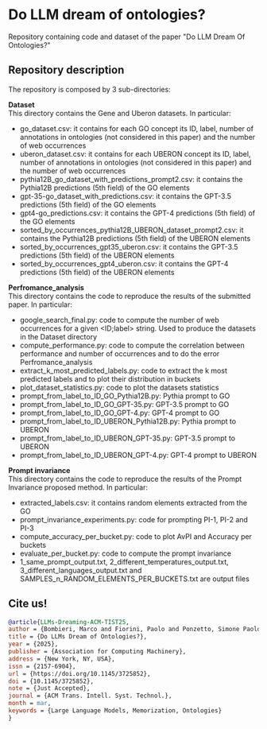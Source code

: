 # Do LLM dream of ontologies?

Repository containing code and dataset of the paper "Do LLM Dream Of Ontologies?" <br>

## Repository description
The repository is composed by 3 sub-directories:

__Dataset__ <br>
This directory contains the Gene and Uberon datasets. In particular:
  - go_dataset.csv: it contains for each GO concept its ID, label, number of annotations in ontologies (not considered in this paper) and the number of web occurrences
  - uberon_dataset.csv: it contains for each UBERON concept its ID, label, number of annotations in ontologies (not considered in this paper) and the number of web occurrences  
  - pythia12B_go_dataset_with_predictions_prompt2.csv: it contains the Pythia12B predictions (5th field) of the GO elements
  - gpt-35-go_dataset_with_predictions.csv: it contains the GPT-3.5 predictions (5th field) of the GO elements 
  - gpt4-go_predictions.csv: it contains the GPT-4 predictions (5th field) of the GO elements
  - sorted_by_occurrences_pythia12B_UBERON_dataset_prompt2.csv: it contains the Pythia12B predictions (5th field) of the UBERON elements
  - sorted_by_occurrences_gpt35_uberon.csv: it contains the GPT-3.5 predictions (5th field) of the UBERON elements
  - sorted_by_occurrences_gpt4_uberon.csv: it contains the GPT-4 predictions (5th field) of the UBERON elements

__Perfromance_analysis__ <br>
This directory contains the code to reproduce the results of the submitted paper. In particular:
  - google_search_final.py: code to compute the number of web occurrences for a given <ID;label> string. Used to produce the datasets in the Dataset directory
  - compute_performance.py: code to compute the correlation between performance and number of occurrences and to do the error Perfromance_analysis
  - extract_k_most_predicted_labels.py: code to extract the k most predicted labels and to plot their distribution in buckets
  - plot_dataset_statistics.py: code to plot the datasets statistics
  - prompt_from_label_to_ID_GO_Pythia12B.py: Pythia prompt to GO
  - prompt_from_label_to_ID_GO_GPT-35.py: GPT-3.5 prompt to GO
  - prompt_from_label_to_ID_GO_GPT-4.py: GPT-4 prompt to GO
  - prompt_from_label_to_ID_UBERON_Pythia12B.py: Pythia prompt to UBERON
  - prompt_from_label_to_ID_UBERON_GPT-35.py: GPT-3.5 prompt to UBERON
  - prompt_from_label_to_ID_UBERON_GPT-4.py: GPT-4 prompt to UBERON


__Prompt invariance__ <br>
This directory contains the code to reproduce the results of the Prompt Invariance proposed method. In particular:
  - extracted_labels.csv: it contains random elements extracted from the GO
  - prompt_invariance_experiments.py: code for prompting PI-1, PI-2 and PI-3
  - compute_accuracy_per_bucket.py: code to plot AvPI and Accuracy per buckets
  - evaluate_per_bucket.py: code to compute the prompt invariance
  - 1_same_prompt_output.txt, 2_different_temperatures_output.txt, 3_different_languages_output.txt and SAMPLES_n_RANDOM_ELEMENTS_PER_BUCKETS.txt are output files

## Cite us!

```bibtex
@article{LLMs-Dreaming-ACM-TIST25,
author = {Bombieri, Marco and Fiorini, Paolo and Ponzetto, Simone Paolo and Rospocher, Marco},
title = {Do LLMs Dream of Ontologies?},
year = {2025},
publisher = {Association for Computing Machinery},
address = {New York, NY, USA},
issn = {2157-6904},
url = {https://doi.org/10.1145/3725852},
doi = {10.1145/3725852},
note = {Just Accepted},
journal = {ACM Trans. Intell. Syst. Technol.},
month = mar,
keywords = {Large Language Models, Memorization, Ontologies}
}
